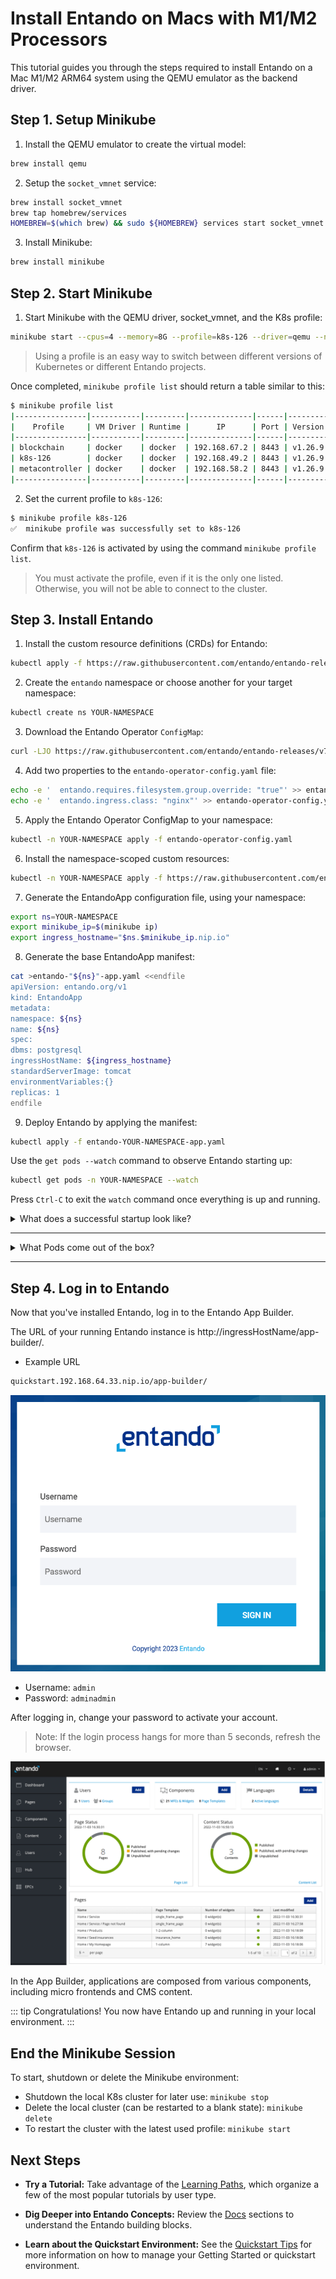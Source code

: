 
# Install Entando on Macs with M1/M2 Processors

This tutorial guides you through the steps required to install Entando on a Mac M1/M2 ARM64 system using the QEMU emulator as the backend driver.

## Step 1. Setup Minikube
1. Install the QEMU emulator to create the virtual model:
``` sh
brew install qemu
```
2. Setup the `socket_vmnet` service:
``` sh
brew install socket_vmnet
brew tap homebrew/services
HOMEBREW=$(which brew) && sudo ${HOMEBREW} services start socket_vmnet
```

3. Install Minikube:
``` sh
brew install minikube
```

## Step 2. Start Minikube

1. Start Minikube with the QEMU driver, socket_vmnet, and the K8s profile:

``` sh
minikube start --cpus=4 --memory=8G --profile=k8s-126 --driver=qemu --network=socket_vmnet --addons=ingress,default-storageclass,storage-provisioner --kubernetes-version=v1.26.9
```

> Using a profile is an easy way to switch between different versions of Kubernetes or different Entando projects. 

Once completed, `minikube profile list` should return a table similar to this:
``` sh
$ minikube profile list
|----------------|-----------|---------|--------------|------|---------|---------|-------|--------|
|    Profile     | VM Driver | Runtime |      IP      | Port | Version | Status  | Nodes | Active |
|----------------|-----------|---------|--------------|------|---------|---------|-------|--------|
| blockchain     | docker    | docker  | 192.168.67.2 | 8443 | v1.26.9 | Unknown |     1 | *      |
| k8s-126        | docker    | docker  | 192.168.49.2 | 8443 | v1.26.9 | Unknown |     1 |        |
| metacontroller | docker    | docker  | 192.168.58.2 | 8443 | v1.26.9 | Unknown |     1 |        |
|----------------|-----------|---------|--------------|------|---------|---------|-------|--------|
```
2. Set the current profile to `k8s-126`:
``` sh
$ minikube profile k8s-126                                                                                               
✅  minikube profile was successfully set to k8s-126
```
Confirm that `k8s-126` is activated by using the command `minikube profile list`.

> You must activate the profile, even if it is the only one listed. Otherwise, you will not be able to connect to the cluster. 

## Step 3. Install Entando
1. Install the custom resource definitions (CRDs) for Entando: 
``` sh
kubectl apply -f https://raw.githubusercontent.com/entando/entando-releases/v7.3.0/dist/ge-1-1-6/namespace-scoped-deployment/cluster-resources.yaml
```

2. Create the `entando` namespace or choose another for your target namespace:
``` sh
kubectl create ns YOUR-NAMESPACE
```
3. Download the Entando Operator `ConfigMap`:
``` sh
curl -LJO https://raw.githubusercontent.com/entando/entando-releases/v7.3.0/dist/ge-1-1-6/samples/entando-operator-config.yaml
```

4. Add two properties to the `entando-operator-config.yaml` file:
``` sh
echo -e '  entando.requires.filesystem.group.override: "true"' >> entando-operator-config.yaml 
echo -e '  entando.ingress.class: "nginx"' >> entando-operator-config.yaml
```
5. Apply the Entando Operator ConfigMap to your namespace:
``` sh
kubectl -n YOUR-NAMESPACE apply -f entando-operator-config.yaml
```
6. Install the namespace-scoped custom resources:
``` sh
kubectl -n YOUR-NAMESPACE apply -f https://raw.githubusercontent.com/entando/entando-releases/v7.3.0/dist/ge-1-1-6/namespace-scoped-deployment/namespace-resources.yaml
```

7. Generate the EntandoApp configuration file, using your namespace:
``` sh 
export ns=YOUR-NAMESPACE 
export minikube_ip=$(minikube ip)
export ingress_hostname="$ns.$minikube_ip.nip.io"
```

8. Generate the base EntandoApp manifest:
``` sh
cat >entando-"${ns}"-app.yaml <<endfile
apiVersion: entando.org/v1
kind: EntandoApp
metadata:
namespace: ${ns}
name: ${ns}
spec:
dbms: postgresql
ingressHostName: ${ingress_hostname}
standardServerImage: tomcat
environmentVariables:{}
replicas: 1
endfile
```
9. Deploy Entando by applying the manifest:
``` sh
kubectl apply -f entando-YOUR-NAMESPACE-app.yaml
```


Use the `get pods --watch` command to observe Entando starting up:

```sh
kubectl get pods -n YOUR-NAMESPACE --watch
```
Press `Ctrl-C` to exit the `watch` command once everything is up and running.

<details><summary>What does a successful startup look like?</summary>

- The `entando-operator` and `entando-k8s-service` start when you apply the namespace resources above, so they should already be in the `Running` status by the time you reach this point
- When you apply the `entando-app.yaml`, the `quickstart-deployer` starts and kicks off a series of deployments, beginning with the Keycloak deployment via the `default-sso-in-namespace-deployer`

**Jobs / Deployments**
- Some Pods, like `quickstart-deployer`, run to completion and then shutdown; they should eventually show `READY`: `0/1` and `STATUS`: `Completed`
- Other deployments, like `quickstart-ab-deployment` or `quickstart-deployment`, should eventually show `READY`: `1/1` and `STATUS`: `Running`

**Lifecycle Events**
- Each line represents an event: `Pending`, `ContainerCreating`, `Running` or `Completed`
- Restarts should ideally be `0`; otherwise, there may be a resource problem (slow network, not enough CPU or memory, etc.) with your cluster, and Kubernetes is trying to self-heal
- This is a partial history for a typical install.
``` shell-session
NAME                                                  READY   STATUS              RESTARTS  AGE    
entando-operator-5b5465788b-s6wjh                    1/1     Running             0          99m
entando-k8s-service-86f8954d56-lp5nl                 1/1     Running             0          99m
quickstart-deployer-7217                             0/1     ContainerCreating   0          7s
quickstart-deployer-7217                             1/1     Running             0          14s
default-sso-in-namespace-deployer-2045               0/1     Pending             0          0s
default-sso-in-namespace-deployer-2045               0/1     Pending             0          0s
default-sso-in-namespace-deployer-2045               0/1     ContainerCreating   0          0s
default-sso-in-namespace-deployer-2045               1/1     Running             0          4s
default-sso-in-namespace-deployment-7ddc5d44f-bsq7w  0/1     Pending             0          0s
default-sso-in-namespace-deployment-7ddc5d44f-bsq7w  0/1     Pending             0          5s
default-sso-in-namespace-deployment-7ddc5d44f-bsq7w  0/1     ContainerCreating   0          5s
default-sso-in-namespace-deployment-7ddc5d44f-bsq7w  0/1     Running             0          88s
default-sso-in-namespace-deployment-7ddc5d44f-bsq7w  0/1     Running             0          114s
default-sso-in-namespace-deployment-7ddc5d44f-bsq7w  1/1     Running             0          115s
default-sso-in-namespace-deployer-2045               0/1     Completed           0          2m6s
default-sso-in-namespace-deployer-2045               0/1     Terminating         0          2m6s
default-sso-in-namespace-deployer-2045               0/1     Terminating         0          2m6s
quickstart-ab-deployment-5b5c7c4f5c-w774v            0/1     Pending             0          0s
quickstart-ab-deployment-5b5c7c4f5c-w774v            0/1     Pending             0          0s
quickstart-ab-deployment-5b5c7c4f5c-w774v            0/1     ContainerCreating   0          0s
quickstart-deployment-667859b44d-nnk79               0/1     Pending             0          0s
quickstart-cm-deployment-69bb5f9fd8-ll8dk            0/1     Pending             0          0s
quickstart-deployment-667859b44d-nnk79               0/1     Pending             0          2s
quickstart-deployment-667859b44d-nnk79               0/1     ContainerCreating   0          2s
quickstart-cm-deployment-69bb5f9fd8-ll8dk            0/1     Pending             0          2s
quickstart-cm-deployment-69bb5f9fd8-ll8dk            0/1     ContainerCreating   0          3s
quickstart-cm-deployment-69bb5f9fd8-ll8dk            0/1     Running             0          88s
quickstart-ab-deployment-5b5c7c4f5c-w774v            0/1     Running             0          102s
quickstart-ab-deployment-5b5c7c4f5c-w774v            0/1     Running             0          2m
quickstart-cm-deployment-69bb5f9fd8-ll8dk            0/1     Running             0          2m3s
quickstart-ab-deployment-5b5c7c4f5c-w774v            1/1     Running             0          2m10s
quickstart-cm-deployment-69bb5f9fd8-ll8dk            1/1     Running             0          2m12s
quickstart-deployment-667859b44d-nnk79               0/1     Running             0          3m29s
quickstart-deployment-667859b44d-nnk79               0/1     Running             0          4m50s
quickstart-deployment-667859b44d-nnk79               1/1     Running             0          4m52s
quickstart-deployer-7217                             0/1     Completed           0          7m17s
quickstart-deployer-7217                             0/1     Terminating         0          7m17s
quickstart-deployer-7217                             0/1     Terminating         0          7m17s
pn-3c07adf0-fac54a9f-entando-app-builder-menu-bff-deployer-6999   0/1     Pending             0          0s
pn-3c07adf0-fac54a9f-entando-app-builder-menu-bff-deployer-6999   0/1     Pending             0          0s
pn-3c07adf0-fac54a9f-entando-app-builder-menu-bff-deployer-6999   0/1     ContainerCreating   0          0s
quickstart-pn-3c07adf0-fac54a9f-entando-app-builder-menu-b-link-deployer-2017   0/1     Pending             0          0s
quickstart-pn-3c07adf0-fac54a9f-entando-app-builder-menu-b-link-deployer-2017   0/1     Pending             0          0s
quickstart-pn-3c07adf0-fac54a9f-entando-app-builder-menu-b-link-deployer-2017   0/1     ContainerCreating   0          0s
pn-3c07adf0-fac54a9f-entando-app-builder-menu-bff-deployer-6999                 1/1     Running             0          12s
pn-3c07adf0-fac54a9f-entando-app-builder-menu-bff-deploymep6j87                 0/1     Pending             0          0s
quickstart-pn-3c07adf0-fac54a9f-entando-app-builder-menu-b-link-deployer-2017   1/1     Running             0          16s
pn-3c07adf0-fac54a9f-entando-app-builder-menu-bff-deploymep6j87                 0/1     Pending             0          5s
pn-3c07adf0-fac54a9f-entando-app-builder-menu-bff-deploymep6j87                 0/1     ContainerCreating   0          5s
pn-3c07adf0-fac54a9f-entando-app-builder-menu-bff-deploymep6j87                 0/1     Running             0          40s
pn-3c07adf0-fac54a9f-entando-app-builder-menu-bff-deploymep6j87                 0/1     Running             0          53s
pn-3c07adf0-fac54a9f-entando-app-builder-menu-bff-deploymep6j87                 1/1     Running             0          54s
pn-3c07adf0-fac54a9f-entando-app-builder-menu-bff-deployer-6999                 0/1     Completed           0          69s
quickstart-pn-3c07adf0-fac54a9f-entando-app-builder-menu-b-link-deployer-2017   0/1     Completed           0          70s
pn-3c07adf0-fac54a9f-entando-app-builder-menu-bff-deployer-6999                 0/1     Completed           0          71s
pn-3c07adf0-fac54a9f-entando-app-builder-menu-bff-deployer-6999                 0/1     Terminating         0          71s
pn-3c07adf0-fac54a9f-entando-app-builder-menu-bff-deployer-6999                 0/1     Terminating         0          71s
quickstart-pn-3c07adf0-fac54a9f-entando-app-builder-menu-b-link-deployer-2017   0/1     Completed           0          72s
quickstart-pn-3c07adf0-fac54a9f-entando-app-builder-menu-b-link-deployer-2017   0/1     Terminating         0          72s
quickstart-pn-3c07adf0-fac54a9f-entando-app-builder-menu-b-link-deployer-2017   0/1     Terminating         0          72s

```

</details>

---

<details><summary>What Pods come out of the box?</summary>

``` bash
kubectl get pods -n YOUR-NAMESPACE
```

``` shell-session
NAME                                                  READY   STATUS    RESTARTS   AGE
entando-operator-cf499c46c-r2bhn                                  1/1     Running   0          13m
entando-k8s-service-6c94495c87-j9p7b                              1/1     Running   0          13m
default-postgresql-dbms-in-namespace-deployment-ddf96f9c6-k46w4   1/1     Running   0          13m
default-sso-in-namespace-deployment-59d6cd795b-pgvth              1/1     Running   0          13m
quickstart-ab-deployment-7cd5c9987b-v96sv                         1/1     Running   0          13m
quickstart-cm-deployment-5896d4f8c5-sl8pg                         1/1     Running   0          13m
quickstart-deployment-57864cdfdf-n699w                            1/1     Running   0          13m
pn-3c07adf0-fac54a9f-entando-app-builder-menu-bff-deploymep6j87   1/1     Running   0          13m
```

</details>

---

## Step 4. Log in to Entando

Now that you've installed Entando, log in to the Entando App Builder.

The URL of your running Entando instance is http://ingressHostName/app-builder/.


- Example URL

``` bash
quickstart.192.168.64.33.nip.io/app-builder/
```

![login window](../../docs/getting-started/img/entando-login.png)

- Username: `admin`
- Password: `adminadmin`

After logging in, change your password to activate your account.

>Note: If the login process hangs for more than 5 seconds, refresh the browser.

![Entando App Builder](../../docs/getting-started/img/entando-app-builder.png)

In the App Builder, applications are composed from various components, including micro frontends and CMS content.

::: tip Congratulations!
You now have Entando up and running in your local environment.
:::

## End the Minikube Session
To start, shutdown or delete the Minikube environment: 

* Shutdown the local K8s cluster for later use: `minikube stop`
* Delete the local cluster (can be restarted to a blank state): `minikube delete`
* To restart the cluster with the latest used profile: `minikube start`

## Next Steps

* **Try a Tutorial:** Take advantage of the [Learning Paths](../../tutorials/), which organize a few of the most popular tutorials by user type.

* **Dig Deeper into Entando Concepts:** Review the [Docs](../) sections to understand the Entando building blocks.

* **Learn about the Quickstart Environment:** See the [Quickstart Tips](../../docs/reference/local-tips-and-tricks.md) for more information on how to manage your Getting Started or quickstart environment.